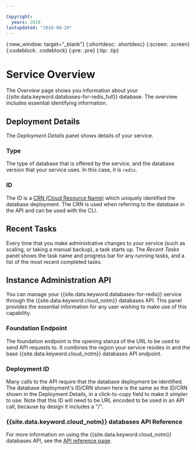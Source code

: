 ```yaml
---

Copyright:
  years: 2018
lastupdated: "2018-08-20"
---
```


{:new_window: target="_blank"}
{:shortdesc: .shortdesc}
{:screen: .screen}
{:codeblock: .codeblock}
{:pre: .pre}
{:tip: .tip}

# Service Overview

The _Overview_ page shows you information about your {{site.data.keyword.databases-for-redis_full}} database. The overview includes essential identifying information.

## Deployment Details

The _Deployment Details_ panel shows details of your service.

### Type

The type of database that is offered by the service, and the database version that your service uses. In this case, it is `redis`.

### ID

The ID is a [CRN (Cloud Resource Name)](https://console.bluemix.net/docs/overview/crn.html) which uniquely identified the database deployment. The CRN is used when referring to the database in the API and can be used with the CLI.

## Recent Tasks

Every time that you make administrative changes to your service (such as scaling, or taking a manual backup), a task starts up. The _Recent Tasks_ panel shows the task name and progress bar for any running tasks, and a list of the most recent completed tasks.

## Instance Administration API

You can manage your {{site.data.keyword.databases-for-redis}} service through the {{site.data.keyword.cloud_notm}} databases API. This panel provides the essential information for any user wishing to make use of this capability.

### Foundation Endpoint

The foundation endpoint is the opening stanza of the URL to be used to send API requests to. It combines the region your service resides in and the base {{site.data.keyword.cloud_notm}} databases API endpoint. 

### Deployment ID

Many calls to the API require that the database deployment be identified. The database deployment's ID/CRN shown here is the same as the ID/CRN shown in the Deployment Details, in a click-to-copy field to make it simpler to use. Note that this ID will need to be URL encoded to be used in an API call, because by design it includes a "/".

### {{site.data.keyword.cloud_notm}} databases API Reference

For more information on using the {{site.data.keyword.cloud_notm}} databases API, see the [API reference page](https://console.stage1.bluemix.net/apidocs/cloud-databases-api).


